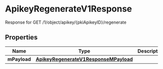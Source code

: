 

# ApikeyRegenerateV1Response

Response for GET /1/object/apikey/{pkiApikeyID}/regenerate

## Properties

| Name | Type | Description | Notes |
|------------ | ------------- | ------------- | -------------|
|**mPayload** | [**ApikeyRegenerateV1ResponseMPayload**](ApikeyRegenerateV1ResponseMPayload.md) |  |  |



